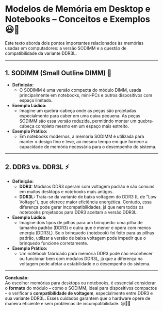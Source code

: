 # Modelos de Memória em Desktop e Notebooks – Conceitos e Exemplos 😃💽

Este texto aborda dois pontos importantes relacionados às memórias usadas em computadores: a versão SODIMM e a questão de compatibilidade da variante DDR3L.

---

## 1. SODIMM (Small Outline DIMM) 📏
- **Definição:**  
  - O SODIMM é uma versão compacta do módulo DIMM, usada principalmente em notebooks, mini-PCs e outros dispositivos com espaço limitado.
- **Exemplo Lúdico:**  
  - Imagine um quebra-cabeça onde as peças são projetadas especialmente para caber em uma caixa pequena. As peças SODIMM são essa versão reduzida, permitindo montar um quebra-cabeça completo mesmo em um espaço mais estreito.
- **Exemplo Prático:**  
  - Em notebooks modernos, a memória SODIMM é utilizada para manter o design fino e leve, ao mesmo tempo em que fornece a capacidade de memória necessária para o desempenho do sistema.

---

## 2. DDR3 vs. DDR3L ⚡
- **Definição:**  
  - **DDR3:** Módulos DDR3 operam com voltagem padrão e são comuns em muitos desktops e notebooks mais antigos.
  - **DDR3L:** Trata-se da variante de baixa voltagem do DDR3 (L de "Low Voltage"), que oferece maior eficiência energética. Contudo, essa diferença pode gerar incompatibilidades, já que nem todos os notebooks projetados para DDR3 aceitam a versão DDR3L.
- **Exemplo Lúdico:**  
  - Imagine dois tipos de pilhas para um brinquedo: uma pilha de tamanho padrão (DDR3) e outra que é menor e opera com menos energia (DDR3L). Se o brinquedo (notebook) foi feito para as pilhas padrão, utilizar a versão de baixa voltagem pode impedir que o brinquedo funcione corretamente.
- **Exemplo Prático:**  
  - Um notebook fabricado para memória DDR3 pode não reconhecer ou funcionar bem com módulos DDR3L, já que a diferença na voltagem pode afetar a estabilidade e o desempenho do sistema.

---

**Conclusão:**  
Ao escolher memórias para desktops ou notebooks, é essencial considerar o **formato** do módulo – como o SODIMM, ideal para dispositivos compactos – e verificar a **compatibilidade de voltagem**, especialmente entre DDR3 e sua variante DDR3L. Esses cuidados garantem que o hardware opere de maneira eficiente e sem problemas de incompatibilidade. 😃💽🔧